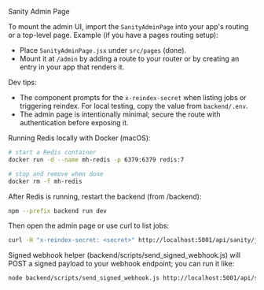 Sanity Admin Page

To mount the admin UI, import the `SanityAdminPage` into your app's routing or a top-level page. Example (if you have a pages routing setup):

- Place `SanityAdminPage.jsx` under `src/pages` (done).
- Mount it at `/admin` by adding a route to your router or by creating an entry in your app that renders it.

Dev tips:
- The component prompts for the `x-reindex-secret` when listing jobs or triggering reindex. For local testing, copy the value from `backend/.env`.
- The admin page is intentionally minimal; secure the route with authentication before exposing it.

Running Redis locally with Docker (macOS):

```bash
# start a Redis container
docker run -d --name mh-redis -p 6379:6379 redis:7

# stop and remove when done
docker rm -f mh-redis
```

After Redis is running, restart the backend (from /backend):

```bash
npm --prefix backend run dev
```

Then open the admin page or use curl to list jobs:

```bash
curl -H "x-reindex-secret: <secret>" http://localhost:5001/api/sanity/jobs
```

Signed webhook helper (backend/scripts/send_signed_webhook.js) will POST a signed payload to your webhook endpoint; you can run it like:

```bash
node backend/scripts/send_signed_webhook.js http://localhost:5001/api/sanity/webhook
```

